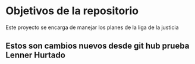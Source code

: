 # Objetivos de la repositorio

Este proyecto se encarga de manejar los planes de la liga de la justicia


## Estos son cambios nuevos desde git hub prueba Lenner Hurtado


